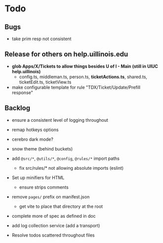 # Todo

## Bugs

- take prim resp not consistent

## Release for others on help.uillinois.edu

- **glob Apps/X/Tickets to allow things besides U of I - Main (still in UIUC help.uillinois)**
    - config.ts, middleman.ts, person.ts, **ticketActions.ts**, shared.ts, ticketEdit.ts, ticketView.ts
- make configurable template for rule "TDX/Ticket/Update/Prefill response"

## Backlog

- ensure a consistent level of logging throughout

- remap hotkeys options
- cerebro dark mode?
- snow theme (behind buckets)

- add `@src/*`, `@utils/*`, `@config`, `@rules/*` import paths
    - fix src/rules/* not allowing absolute imports (eslint)
- Set up minifiers for HTML
    - ensure strips comments

- remove `pages/` prefix on manifest.json
    - get vite to place that directory at the root

- complete more of spec as defined in doc

- add log collection service (add a transport)
- Resolve todos scattered throughout files
